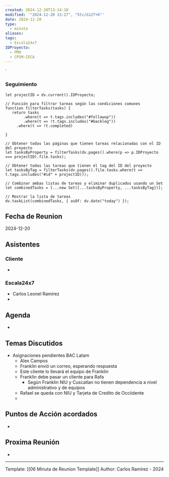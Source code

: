 ```yaml
---
created: 2024-12-20T13:14:10
modified: '"2024-12-20 13:27", "5tc/G12T+6"'
date: 2024-12-20
type:
  - minuta
aliases: 
tags:
  - Escala24x7
IDProyecto:
  - PMO
  - CPSM-CECA
---
```


`

### Seguimiento

```dataviewjs
let projectID = dv.current().IDProyecto;

// Función para filtrar tareas según las condiciones comunes
function filterTasks(tasks) {
   return tasks
        .where(t => t.tags.includes("#followup"))
        .where(t => !t.tags.includes("#backlog"))
     .where(t => !t.completed)
        
}

// Obtener todas las páginas que tienen tareas relacionadas con el ID del proyecto
let tasksByProperty = filterTasks(dv.pages().where(p => p.IDProyecto === projectID).file.tasks);

// Obtener todas las tareas que tienen el tag del ID del proyecto
let tasksByTag = filterTasks(dv.pages().file.tasks.where(t => t.tags.includes("#id" + projectID)));

// Combinar ambas listas de tareas y eliminar duplicados usando un Set
let combinedTasks = [...new Set([...tasksByProperty, ...tasksByTag])];

// Mostrar la lista de tareas
dv.taskList(combinedTasks, { asOf: dv.date("today") });
 ```
## Fecha de Reunion
2024-12-20

## Asistentes

### Cliente
* 
### Escala24x7
- Carlos Leonel Ramírez
-  

## Agenda
* 
## Temas Discutidos
*  Asignaciones pendientes BAC Latam
	* Alex Campos 
	* Franklin envió un correo, esperando respuesta
	* Este cliente lo llevará el equipo de Franklin
	* Franklin debe pasar un cliente para Rafa
		* Según Franklin NIU y Cuscatlan no tienen dependencia a nivel administrativo y de equipos
	* Rafael  se queda con NIU y Tarjeta de Credito de Occiidente
	* 

## Puntos de Acción acordados
- 

## Proxima Reunión
*   

---
Template: [[06 Minuta de Reunion Template]]
Author: Carlos Ramírez - 2024
